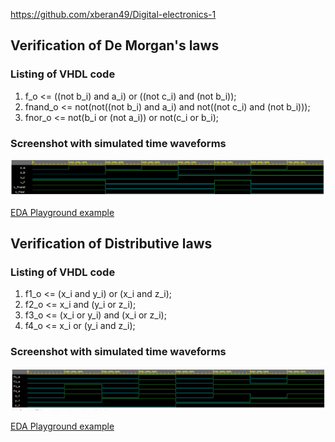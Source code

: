 https://github.com/xberan49/Digital-electronics-1

## Verification of De Morgan's laws ##

### Listing of VHDL code ###

1.    f_o  <= ((not b_i) and a_i) or ((not c_i) and (not b_i));
2.    fnand_o <= not(not((not b_i) and a_i) and not((not c_i) and (not b_i)));
3.    fnor_o <= not(b_i or (not a_i)) or not(c_i or b_i);

### Screenshot with simulated time waveforms ###
![Screenshot with simulated time waveforms](https://github.com/xberan49/Digital-electronics-1/blob/main/Labs/01-gates/images/De_Morgans.png)

[EDA Playground example](https://www.edaplayground.com/x/8KYY)



## Verification of Distributive laws ##

### Listing of VHDL code ###

1. f1_o <= (x_i and y_i) or (x_i and z_i);
2. f2_o <= x_i and (y_i or z_i);
3. f3_o <= (x_i or y_i) and (x_i or z_i);
4. f4_o <= x_i or (y_i and z_i);

### Screenshot with simulated time waveforms ###
![Screenshot with simulated time waveforms](https://github.com/xberan49/Digital-electronics-1/blob/main/Labs/01-gates/images/Distributive.png)

[EDA Playground example](https://www.edaplayground.com/x/FLfZ)

